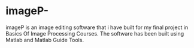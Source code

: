# imageP-
imageP is an image editing software that i have built for my final project in Basics Of Image Processing Courses. The software has been built using Matlab and Matlab Guide Tools.
